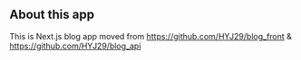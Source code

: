 ## About this app

This is Next.js blog app moved from https://github.com/HYJ29/blog_front & https://github.com/HYJ29/blog_api
